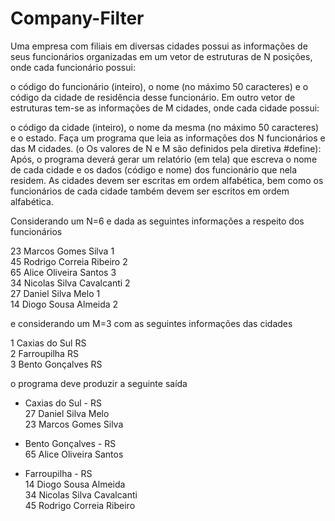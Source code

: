 # Company-Filter

Uma empresa com filiais em diversas cidades possui as informações de seus funcionários organizadas em um vetor de estruturas de N posições, 
onde cada funcionário possui: 

o código do funcionário (inteiro), 
o nome (no máximo 50 caracteres) e 
o código da cidade de residência desse funcionário.
Em outro vetor de estruturas tem-se as informações de M cidades, onde cada cidade possui:  

o código da cidade (inteiro), 
o nome da mesma (no máximo 50 caracteres) e 
o estado. 
Faça um programa que leia as informações dos N funcionários e das M cidades. (o Os valores de N e M são definidos pela diretiva #define): 
Após, o programa deverá gerar um relatório (em tela) que escreva o nome de cada cidade  e os dados (código e nome) dos funcionário que nela residem. 
As cidades devem ser escritas em ordem alfabética, bem como os funcionários de cada cidade também devem ser escritos em ordem alfabética.

    

Considerando um N=6 e dada as seguintes informações a respeito dos funcionários    
    
23 
Marcos Gomes Silva 
1    
45 
Rodrigo Correia Ribeiro 
2     
65 
Alice Oliveira Santos 
3        
34 
Nicolas Silva Cavalcanti 
2        
27 
Daniel Silva Melo 
1     
14 
Diogo Sousa Almeida 
2    
        
e considerando um M=3 com as seguintes informações das cidades
    
1 
Caxias do Sul 
RS    
2 
Farroupilha 
RS    
3 
Bento Gonçalves 
RS      

o programa deve produzir a seguinte saída

- Caxias do Sul - RS    
27 Daniel Silva Melo    
23 Marcos Gomes Silva    
    
- Bento Gonçalves - RS     
65 Alice Oliveira Santos    
- Farroupilha - RS        
14 Diogo Sousa Almeida    
34 Nicolas Silva Cavalcanti    
45 Rodrigo Correia Ribeiro    
